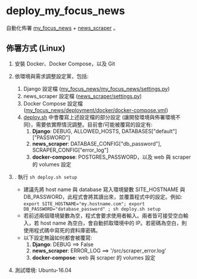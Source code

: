 # deploy_my_focus_news

自動化佈署 [my_focus_news](https://github.com/gn01842919/my_focus_news) + [news_scraper](https://github.com/gn01842919/news_scraper) 。


## 佈署方式 (Linux)

1. 安裝 Docker、Docker Compose，以及 Git

2. 依環境與需求調整設定黨，包括:
    1. Django 設定檔 ([my_focus_news/my_focus_news/settings.py](https://github.com/gn01842919/my_focus_news/settings.py))
    2. news_scraper 設定檔 ([news_scraper/settings.py](https://github.com/gn01842919/news_scraper/blob/master/settings.py))
    3. Docker Compose 設定檔 ([my_focus_news/deployment/docker/docker-compose.yml](./docker/docker-compose.yml))
    4. [deploy.sh](./deploy.sh) 中會覆寫上述設定檔的部分設定 (讓開發環境與佈署環境不同)，需要依實際情況調整。目前會/可能被覆寫的設定有:
          1. **Django**: DEBUG, ALLOWED_HOSTS, DATABASES["default"]["PASSWORD"]
          2. **news_scraper**: DATABASE_CONFIG["db_password"], SCRAPER_CONFIG["error_log"]
          3. **docker-compose**: POSTGRES_PASSWORD，以及 web 與 scraper 的 volumes 設定

3. . 執行 `sh deploy.sh setup`
    - 建議先將 host name 與 database 寫入環境變數 SITE_HOSTNAME 與 DB_PASSWORD，此程式會將其讀出來，並覆蓋程式中的設定。例如: `export SITE_HOSTNAME="my.hostname.com"; export DB_PASSWORD="database_password" ; sh deploy.sh setup`
    - 若前述兩個環境變數為空，程式會要求使用者輸入。兩者皆可接受空白輸入，若 host name 為空白，會自動抓取環境中的 IP。若密碼為空白，則使用程式碼中寫死的資料庫密碼。
    - 以下設定無論如何都會被覆寫:
        1. **Django**: DEBUG ==> False
        2. **news_scraper**: ERROR_LOG ==> '/src/scraper_error.log'
        3. **docker-compose**: web 與 scraper 的 volumes 設定

7. 測試環境: Ubuntu-16.04
